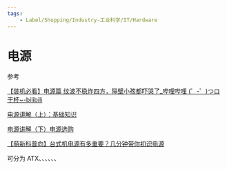 ```yaml
---
tags:
    - Label/Shopping/Industry-工业科学/IT/Hardware
---
```


# 电源

参考

[【装机必看】电源篇 纹波不稳炸四方，隔壁小孩都吓哭了_哔哩哔哩 (゜-゜)つロ 干杯~-bilibili](https://www.bilibili.com/video/av29410982)

[电源讲解（上）：基础知识](https://www.bilibili.com/read/cv1186798)

[电源讲解（下）电源选购](https://www.bilibili.com/read/cv1222902)

[【萌新科普向】台式机电源有多重要？几分钟带你初识电源](https://www.bilibili.com/video/av37520338)

可分为 ATX、、、、、、